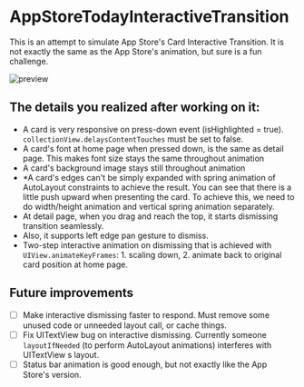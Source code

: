 # AppStoreTodayInteractiveTransition
This is an attempt to simulate App Store's Card Interactive Transition. It is not exactly the same as the App Store's animation, but sure is a fun challenge.

![preview](https://raw.githubusercontent.com/aunnnn/AppStoreTodayInteractiveTransition/master/appstoreanimation.gif)


## The details you realized after working on it:
- A card is very responsive on press-down event (isHighlighted = true). `collectionView.delaysContentTouches` must be set to false.
- A card's font at home page when pressed down, is the same as detail page. This makes font size stays the same throughout animation
- A card's background image stays still throughout animation
- \*A card's edges can't be simply expanded with spring animation of AutoLayout constraints to achieve the result. You can see that there is a little push upward when presenting the card. To achieve this, we need to do width/height animation and vertical spring animation separately.
- At detail page, when you drag and reach the top, it starts dismissing transition seamlessly.
- Also, it supports left edge pan gesture to dismiss.
- Two-step interactive animation on dismissing that is achieved with `UIView.animateKeyFrames`: 1. scaling down, 2. animate back to original card position at home page.

## Future improvements
- [ ] Make interactive dismissing faster to respond. Must remove some unused code or unneeded layout call, or cache things.
- [ ] Fix UITextView bug on interactive dismissing. Currently someone `layoutIfNeeded` (to perform AutoLayout animations) interferes with UITextView
s layout.
- [ ] Status bar animation is good enough, but not exactly like the App Store's version.
